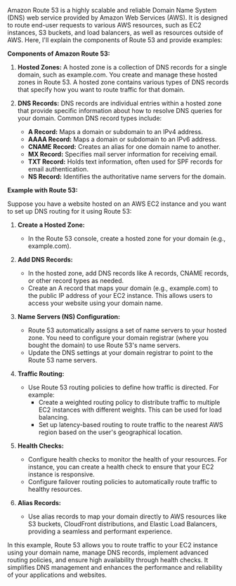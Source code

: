 Amazon Route 53 is a highly scalable and reliable Domain Name System (DNS) web service provided by Amazon Web Services (AWS). It is designed to route end-user requests to various AWS resources, such as EC2 instances, S3 buckets, and load balancers, as well as resources outside of AWS. Here, I'll explain the components of Route 53 and provide examples:

**Components of Amazon Route 53:**

1. **Hosted Zones:** A hosted zone is a collection of DNS records for a single domain, such as example.com. You create and manage these hosted zones in Route 53. A hosted zone contains various types of DNS records that specify how you want to route traffic for that domain.

2. **DNS Records:** DNS records are individual entries within a hosted zone that provide specific information about how to resolve DNS queries for your domain. Common DNS record types include:
   - **A Record:** Maps a domain or subdomain to an IPv4 address.
   - **AAAA Record:** Maps a domain or subdomain to an IPv6 address.
   - **CNAME Record:** Creates an alias for one domain name to another.
   - **MX Record:** Specifies mail server information for receiving email.
   - **TXT Record:** Holds text information, often used for SPF records for email authentication.
   - **NS Record:** Identifies the authoritative name servers for the domain.

**Example with Route 53:**

Suppose you have a website hosted on an AWS EC2 instance and you want to set up DNS routing for it using Route 53:

1. **Create a Hosted Zone:**
   - In the Route 53 console, create a hosted zone for your domain (e.g., example.com).

2. **Add DNS Records:**
   - In the hosted zone, add DNS records like A records, CNAME records, or other record types as needed.
   - Create an A record that maps your domain (e.g., example.com) to the public IP address of your EC2 instance. This allows users to access your website using your domain name.

3. **Name Servers (NS) Configuration:**
   - Route 53 automatically assigns a set of name servers to your hosted zone. You need to configure your domain registrar (where you bought the domain) to use Route 53's name servers.
   - Update the DNS settings at your domain registrar to point to the Route 53 name servers.

4. **Traffic Routing:**
   - Use Route 53 routing policies to define how traffic is directed. For example:
     - Create a weighted routing policy to distribute traffic to multiple EC2 instances with different weights. This can be used for load balancing.
     - Set up latency-based routing to route traffic to the nearest AWS region based on the user's geographical location.

5. **Health Checks:**
   - Configure health checks to monitor the health of your resources. For instance, you can create a health check to ensure that your EC2 instance is responsive.
   - Configure failover routing policies to automatically route traffic to healthy resources.

6. **Alias Records:**
   - Use alias records to map your domain directly to AWS resources like S3 buckets, CloudFront distributions, and Elastic Load Balancers, providing a seamless and performant experience.

In this example, Route 53 allows you to route traffic to your EC2 instance using your domain name, manage DNS records, implement advanced routing policies, and ensure high availability through health checks. It simplifies DNS management and enhances the performance and reliability of your applications and websites.
